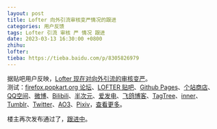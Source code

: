 ```yaml
---
layout: post
title: Lofter 向外引流审核变严情况的跟进
categories: 用户反馈
tags: Lofter 引流 审核 严 情况 跟进
date: 2023-03-13 16:30:00 +0800
zhihu: 
lofter: 
tieba: https://tieba.baidu.com/p/8305826979
---
```


据贴吧用户反映，[Lofter 现在对向外引流的审核变严](https://tieba.baidu.com/p/8305826979)。  
测试：[firefox.popkart.org 论坛](https://firefox.popkart.org/)、[LOFTER 贴吧](https://tieba.baidu.com/f?kw=lofter)、[Github Pages](https://pages.github.com/)、[个站商店](https://storeweb.cn/)、[QQ空间](https://qzone.qq.com/)、[微博](https://weibo.com/)、[Bilibili](https://www.bilibili.com/)、[半次元](https://bcy.net/)、[爱发电](https://afdian.net/)、[飞鸽博客](https://feigeblog.com/)、[TagTree](https://www.fantasytagtree.com/)、[inner](https://www.inner.pub/)、[Tumblr](https://www.tumblr.com/)、[Twitter](https://twitter.com/)、[AO3](https://archiveofourown.org/)、[Pixiv](https://www.pixiv.net/)，[查看更多](https://tieba.baidu.com/p/8301585070)。

楼主再次发布通过了，[跟进中](https://tieba.baidu.com/f?kw=lofter)。